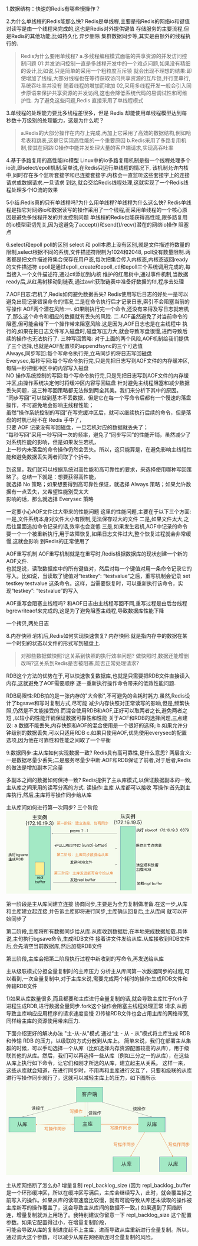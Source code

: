 1.数据结构：快速的Redis有哪些慢操作？

2.为什么单线程的Redis能那么快?
Redis是单线程,主要是指Redis的网络io和键值对读写是由一个线程来完成的,这也是Redis对外提供键值
存储服务的主要流程,但是Redis的其他功能,比如持久化 异步删除 集群数据同步等,其实是由额外的线程执行的.
>Redis为什么要用单线程?
> a.多线程编程模式面临的共享资源的并发访问控制问题
> 01:并发访问控制一直是多线程开发中的一个难点问题,如果没有精细的设计,比如说,只是简单的采用一个粗粒度互斥锁
> 就会出现不理想的结果:即使增加了线程,大部分线程也在等待获取访问共享资源的互斥锁,并行变串行,系统吞吐率并没有
> 随着线程的增加而增加
> 02,采用多线程开发一般会引入同步原语来保护共享资源的并发访问,这也会降低系统代码的易调试性和可维护性.
> 为了避免这些问题,Redis 直接采用了单线程模式

3.单线程的处理能力要比多线程差很多，但是 Redis 却能使用单线程模型达到每秒数十万级别的处理能力，这是为什么呢？
>a.Redis的大部分操作在内存上完成,再加上它采用了高效的数据结构,例如哈希表和跳表,这是它实现高性能的一个重要原因
>b.Redis采用了多路复用机制,使其在网路IO操作中能并发处理大量的客户端请求,实现高吞吐率

4.基于多路复用的高性能i/o模型
Linux中的io多路复用机制是指一个线程处理多个io流,即select/epoll机制.简单说,在Redis只运行单线程的情况下,
该机制允许内核中,同时存在多个监听套接字和已连接套接字.内核会一直监听这些套接字上的连接请求或数据请求.一旦请求
到达,就会交给Redis线程处理,这就实现了一个Redis线程处理多个IO流的效果

5小结:Redis真的只有单线程吗?为什么用单线程?单线程为什么这么快?
Redis单线程是指它对网络io和数据读写的操作采用了一个线程,而采用单线程的一个核心原因是避免多线程开发的并发控制问题
单线程的Redis也能获得高性能,跟多路复用的io模型密切先关,因为这避免了accept()和send()/recv()潜在的网络io操作
阻塞点

6.select和epoll poll的区别
select 和 poll本质上没有区别,就是文件描述符数量的限制,select根据不同的系统,文件描述符限制为1024和2048,
poll没有数量限制.两者都是把文件描述符集合保存在用户态,每次把集合传入内核态,内核态返回ready的文件描述符
epoll是通过epoll_create和epoll_ctl和epoll三个系统调用完成的,每当接入一个文件描述符,通过ctl添加到内核
维护的红黑树中,通过事件机制,当数据ready后,从红黑树移动到链表,通过awit获取链表中准备好数据的fd,程序去处理

7.AOF日志:宕机了,Redis如何避免数据丢失?
Redis使用写后日志的好处一是可以避免出现记录错误命令的情况,二是在命令执行后才记录日志,索引不会阻塞当前的写操作
AOF两个潜在风险:一. 如果刚执行完一个命令,还没有来得及写日志就宕机了,那么这个命令和相应的数据就有丢失的风险.
              二.AOF虽然避免了对当前命令的阻塞,但可能会给下一个操作带来阻塞风险.这是因为,AOF日志也是在主线程中
              执行的,如果在把日志文件写入磁盘时,磁盘写压力大,就会导致写盘很慢,进而导致后续的操作也无法执行了.
三种写回策略:  对于上面的两个风险,AOF机制给我们提供了三个选择,也就是AOF配置项的appendfsync的三个可选值  
            Always,同步写回:每个写命令执行完,立马同步的将日志写回磁盘  
            Everysec,每秒写回:每个写命令执行完,只是先把日志写到AOF文件的内存缓冲区,每隔一秒把缓冲区中的内容写入磁盘  
            NO 操作系统控制的写回:每个写命令执行完,只是先把日志写到AOF文件的内存缓冲区,由操作系统决定何时将缓冲区内容写回磁盘
针对避免主线程阻塞和减少数据丢失问题，这三种写回策略都无法做到两全其美。我们来分析下其中的原因。  
“同步写回”可以做到基本不丢数据，但是它在每一个写命令后都有一个慢速的落盘操作，不可避免地会影响主线程性能；  
虽然“操作系统控制的写回”在写完缓冲区后，就可以继续执行后续的命令，但是落盘的时机已经不在 Redis 手中了，  
只要 AOF 记录没有写回磁盘，一旦宕机对应的数据就丢失了；  
“每秒写回”采用一秒写回一次的频率，避免了“同步写回”的性能开销，虽然减少了对系统性能的影响，但是如果发生宕机，  
上一秒内未落盘的命令操作仍然会丢失。所以，这只能算是，在避免影响主线程性能和避免数据丢失两者间取了个折中。

到这里，我们就可以根据系统对高性能和高可靠性的要求，来选择使用哪种写回策略了。总结一下就是：想要获得高性能，  
就选择 No 策略；如果想要得到高可靠性保证，就选择 Always 策略；如果允许数据有一点丢失，又希望性能别受太大  
影响的话，那么就选择 Everysec 策略

一定要小心AOF文件过大带来的性能问题
这里的性能问题,主要在于以下三个方面:
一是,文件系统本身对文件大小有限制,无法保存过大的文件
二是,如果文件太大,之后往里面追加命令记录的话,效率也会变低
三是,如果发生宕机,AOF中记录的命令要一个一个被重新执行,用于故障恢复,如果日志文件过大,整个恢复过程就会非常缓慢,这就会影响
到Redis的正常使用了

AOF重写机制
AOF重写机制就是在重写时,Redis根据数据库的现状创建一个新的AOF文件.  
也就是说，读取数据库中的所有键值对，然后对每一个键值对用一条命令记录它的写入。比如说，当读取了键值对“testkey”: “testvalue”之后，重写机制会记录 set testkey testvalue 这条命令。这样，当需要恢复时，可以重新执行该命令，实现“testkey”: “testvalue”的写入

AOF重写会阻塞主线程吗?
和AOF日志由主线程写回不同,重写过程是由后台线程bgrewriteaof来完成的,这是为了避免阻塞主线程,导致数据库性能下降

一个拷贝,两处日志

8.内存快照:宕机后,Redis如何实现快速恢复?
内存快照:就是指内存中的数据在某一个时刻的状态以文件的形式写到磁盘上.
>对那些数据做快照?这关系到快照的执行效率问题?
>做快照时,数据还能增删改吗?这关系到Redis是否被阻塞,能否正常处理请求?

RDB这个方法的优势在于,可以快速恢复数据库,也就是只需要把RDB文件直接读入内存,这就避免了AOF需要顺序
逐一重新执行操作命令带来的低效性能问题.

RDB局限性:RDB拍的是一张内存的"大合影",不可避免的会耗时耗力.虽然,Redis设计了bgsave和写时复制方式,尽可能
减少内存快照对正常读写的影响,但是,频繁快照,仍然是不太能接受的.而混合使用RDB和AOF,正好可以取两者之长,避免两者之短
,以较小的性能开销保证数据可靠性和性能
关于AOF和RDB的选择问题,三点建议:
a.数据不能丢失,内存快照和AOF的混合使用是一个很好的选择;
b.如果允许分钟级别的数据丢失,可以只适用RDB
c.如果只使用AOF,优先使用everysec的配置选项,因为他在可靠性和性能之间取了一个平衡

9.数据同步:主从库如何实现数据一致?
Redis具有高可靠性,是什么意思?
两层含义:一是数据尽量少丢失;二是服务尽量少中断.AOF和RDB保证了前者,对于后者,Redis的做法是增加副本冗余量

多副本之间的数据如何保持一致?
Redis提供了主从库模式,以保证数据副本的一致,主从库之间采用的读写分离的方式.
读操作:主库 从库都可以接收
写操作:首先到主库执行,然后,主库将写操作同步给从库

主从库间如何进行第一次同步?
三个阶段
![image_8](../image_8.png)

第一阶段是主从库间建立连接 协商同步,主要是为全力复制做准备.在这一步,从库和主库建立起连接,并告诉主库即将进行同步,主库确认回复后,主从库间
就可以开始同步了

第二阶段,主库将所有数据同步给从库.从库收到数据后,在本地完成数据加载.具体说,主句执行bgsave命令,生成RDB文件
接着讲文件发给从库.从库接收到RDB文件后,会先清空当前数据库,然后加载RDB文件

第三阶段,主库会把第二阶段执行过程中新收到的写命令,再发送给从库

主从级联模式分担全量复制时的主库压力
分析主从库间第一次数据同步的过程,可以看到,一次全量复制中,对于主库来说,需要完成两个耗时的操作:生成RDB文件和传输RDB文件

1)如果从库数量很多,而且都要和主库进行全量复制的话,就会导致主库忙于fork子进程生成RDB,进行数据全量同步.fork这个操作会阻塞主线程处理正常
请求,从而导致主库响应应用程序的请求速度变慢
2)传输RDB文件也会占用主库的网络带宽,同样给主库的资源使用带来压力.

下面介绍更好的解决办法 "主-从-从"模式 通过“主 - 从 - 从”模式将主库生成 RDB 和传输 RDB 的压力，以级联的方式分散到从库上。
简单来说，我们在部署主从集群的时候，可以手动选择一个从库（比如选择内存资源配置较高的从库），用于级联其他的从库。然后，我们可以再选择一些从库（例如三分之一的从库），在这些从库上执行如下命令，让它们和刚才所选的从库，建立起主从关系。
这样一来，这些从库就会知道，在进行同步时，不用再和主库进行交互了，只要和级联的从库进行写操作同步就行了，这就可以减轻主库上的压力，如下图所示
![image_9](../image_9.png)

主从库网络断了怎么办?
增量复制 repl_backlog_size
(因为 repl_backlog_buffer 是一个环形缓冲区，所以在缓冲区写满后，主库会继续写入，此时，就会覆盖掉之前写入的操作。如果从库的读取速度比较慢，就有可能导致从库还未读取的操作被主库新写的操作覆盖了，这会导致主从库间的数据不一致。)
如果遇到了网络断连，增量复制就派上用场了。我特别建议你留意一下 repl_backlog_size 这个配置参数。如果它配置得过小，在增量复制阶段，  
可能会导致从库的复制进度赶不上主库，进而导致从库重新进行全量复制。所以，通过调大这个参数，可以减少从库在网络断连时全量复制的风险。